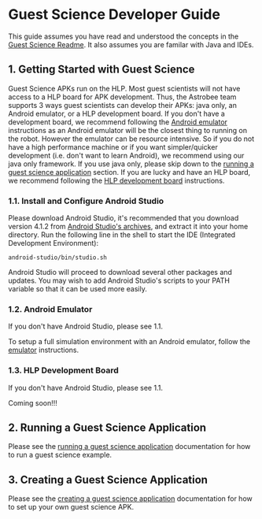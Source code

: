 # Guest Science Developer Guide

This guide assumes you have read and understood the concepts in the
[Guest Science Readme](guest_science_readme.md). It also assumes you are familar
with Java and IDEs.

## 1. Getting Started with Guest Science

Guest Science APKs run on the HLP. Most guest scientists will not have access
to a HLP board for APK development. Thus, the Astrobee team supports 3 ways
guest scientists can develop their APKs: java only, an Android emulator, or a
HLP development board. If you don't have a development board, we recommend
following the [Android emulator](#1.1.-android-emulator) instructions as an
Android emulator will be the closest thing to running on the robot. However the
emulator can be resource intensive. So if you do not have a high performance
machine or if you want simpler/quicker development (i.e. don't want to learn
Android), we recommend using our java only framework. If you use java only,
please skip down to the
[running a guest science application](#2.-running-a-guest-science-application)
section. If you are lucky and have an HLP board, we recommend following the
[HLP development board](#1.2.-hlp-development-board) instructions.

### 1.1. Install and Configure Android Studio

Please download Android Studio, it's recommended that you download version 4.1.2 from
[Android Studio's archives](https://developer.android.com/studio/archive),
and extract it into your home directory. Run the following line in the shell to 
start the IDE (Integrated Development Environment):

  ```shell
  android-studio/bin/studio.sh
  ```

Android Studio will proceed to download several other packages and updates.
You may wish to add Android Studio's scripts to your PATH variable so that it
can be used more easily.

### 1.2. Android Emulator

If you don't have Android Studio, please see 1.1.

To setup a full simulation environment with an Android emulator, follow the
[emulator](emulator.md) instructions.

### 1.3. HLP Development Board

If you don't have Android Studio, please see 1.1.

Coming soon!!!

## 2. Running a Guest Science Application

Please see the [running a guest science application](running_gs_app.md)
documentation for how to run a guest science example.

## 3. Creating a Guest Science Application

Please see the [creating a guest science application](creating_gs_app.md)
documentation for how to set up your own guest science APK.

